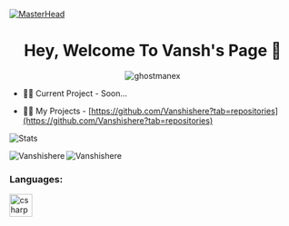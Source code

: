 [![MasterHead](https://cdn.discordapp.com/attachments/1060604810010824775/1078469928501379192/Screenshot_8-PhotoRoom.png)](https://google.com/)
<h1 align="center">Hey, Welcome To Vansh's Page 👋</h1>
<p align="center"> <img src="https://komarev.com/ghpvc/?username=ghostmanex&label=Profile%20views&color=0e75b6&style=flat" alt="ghostmanex" /> </p>

- 👨‍💼 Current Project - Soon...

- 👨‍💻 My Projects - [https://github.com/Vanshishere?tab=repositories](https://github.com/Vanshishere?tab=repositories)

![Stats](https://github-readme-stats.vercel.app/api?username=Vanshishere&theme=onedark&show_icons=true)

<p><img align="left" src="https://github-readme-stats.vercel.app/api/top-langs?username=Vanshishere&show_icons=true&locale=en&layout=compact" alt="Vanshishere" /></p>

<p><img align="center" src="https://github-readme-streak-stats.herokuapp.com/?user=Vanshishere&" alt="Vanshishere" /></p>

<h3 align="left">Languages:</h3>
<p align="left"> <a href="https://www.w3schools.com/cs/" target="_blank" rel="noreferrer"> <img src="https://upload.wikimedia.org/wikipedia/commons/thumb/c/cf/Lua-Logo.svg/600px-Lua-Logo.svg.png?20150107024942" alt="csharp" width="40" height="40"/> </a></p>
